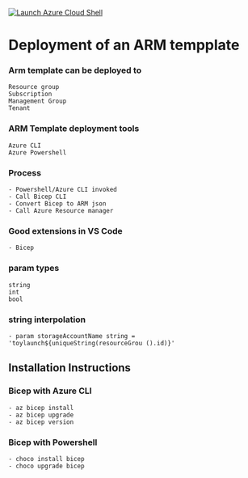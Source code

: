 

[![](https://shell.azure.com/images/launchcloudshell.png "Launch Azure Cloud Shell")](https://shell.azure.com)

# Deployment of an ARM tempplate

### Arm template can be deployed to 
```
Resource group
Subscription
Management Group
Tenant
```

### ARM Template deployment tools
```
Azure CLI 
Azure Powershell
```

### Process 
```
- Powershell/Azure CLI invoked
- Call Bicep CLI 
- Convert Bicep to ARM json
- Call Azure Resource manager
```

### Good extensions in VS Code 
```
- Bicep
```
### param types
```
string
int
bool
```

### string interpolation
```
- param storageAccountName string = 'toylaunch${uniqueString(resourceGrou ().id)}'

```


## Installation Instructions

### Bicep with Azure CLI
```
- az bicep install
- az bicep upgrade
- az bicep version
```

### Bicep with Powershell
```
- choco install bicep 
- choco upgrade bicep
```

